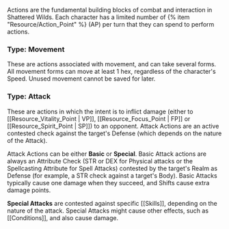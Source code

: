 Actions are the fundamental building blocks of combat and interaction in Shattered Wilds. Each character has a limited number of {% item "Resource/Action_Point" %} (AP) per turn that they can spend to perform actions.

### Type: Movement

These are actions associated with movement, and can take several forms. All movement forms can move at least 1 hex, regardless of the character's Speed. Unused movement cannot be saved for later.

### Type: Attack

These are actions in which the intent is to inflict damage (either to [[Resource_Vitality_Point | VP]], [[Resource_Focus_Point | FP]] or [[Resource_Spirit_Point | SP]]) to an opponent. Attack Actions are an active contested check against the target's Defense (which depends on the nature of the Attack).

Attack Actions can be either **Basic** or **Special**. Basic Attack actions are always an Attribute Check (STR or DEX for Physical attacks or the Spellcasting Attribute for Spell Attacks) contested by the target's Realm as Defense (for example, a STR check against a target's Body). Basic Attacks typically cause one damage when they succeed, and Shifts cause extra damage points.

**Special Attacks** are contested against specific [[Skills]], depending on the nature of the attack. Special Attacks might cause other effects, such as [[Conditions]], and also cause damage.

